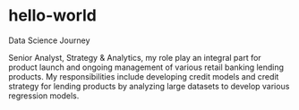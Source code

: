# hello-world
Data Science Journey

Senior Analyst, Strategy & Analytics, my role play an integral part for product launch and ongoing management of various retail banking lending products. My responsibilities include developing credit models and credit strategy for lending products by analyzing large datasets to develop various regression models.

